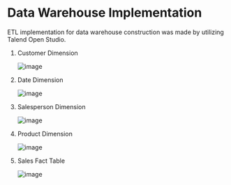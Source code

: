 # Data Warehouse Implementation

ETL implementation for data warehouse construction was made by utilizing Talend Open Studio.

1. Customer Dimension

   ![image](https://github.com/damahindra/WideWorldImporters_DataWarehouse/assets/105963394/32b8cc89-a9d2-42ee-b422-da8dfaf14b05)

2. Date Dimension

   ![image](https://github.com/damahindra/WideWorldImporters_DataWarehouse/assets/105963394/489d4ebb-4356-4a0b-b174-0218c1ca4b01)

3. Salesperson Dimension

   ![image](https://github.com/damahindra/WideWorldImporters_DataWarehouse/assets/105963394/0f261747-b76c-428d-bd73-1f84fc18febf)

4. Product Dimension

   ![image](https://github.com/damahindra/WideWorldImporters_DataWarehouse/assets/105963394/2f66eba7-58cc-4518-81fc-c6e603d26468)

5. Sales Fact Table

   ![image](https://github.com/damahindra/WideWorldImporters_DataWarehouse/assets/105963394/32c50c93-fb7a-4c2d-838d-37c80602dc8d)
